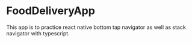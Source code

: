 # FoodDeliveryApp
This app is to practice react native bottom tap navigator as well as stack navigator with typescript.
